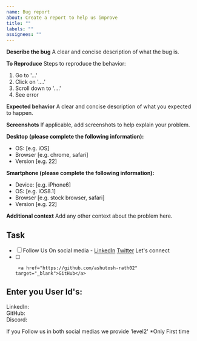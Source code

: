 ```yaml
---
name: Bug report
about: Create a report to help us improve
title: ""
labels: ""
assignees: ""
---
```


**Describe the bug**
A clear and concise description of what the bug is.

**To Reproduce**
Steps to reproduce the behavior:

1. Go to '...'
2. Click on '....'
3. Scroll down to '....'
4. See error

**Expected behavior**
A clear and concise description of what you expected to happen.

**Screenshots**
If applicable, add screenshots to help explain your problem.

**Desktop (please complete the following information):**

- OS: [e.g. iOS]
- Browser [e.g. chrome, safari]
- Version [e.g. 22]

**Smartphone (please complete the following information):**

- Device: [e.g. iPhone6]
- OS: [e.g. iOS8.1]
- Browser [e.g. stock browser, safari]
- Version [e.g. 22]

**Additional context**
Add any other context about the problem here.

<!-- For GSSOC only -->

## Task

- [ ] Follow Us On social media - <a href="https://www.linkedin.com/in/rathashutosh/" target="_blank">LinkedIn</a> <a href="https://twitter.com/v_ashu_dev" target="_blank">Twitter</a>
      Let's connect
- [ ]      <a href="https://github.com/ashutosh-rath02" target="_blank">GitHub</a>

## Enter you User Id's:

LinkedIn:
<br>GitHub:
<br>Discord:

If you Follow us in both social medias we provide 'level2'
\*Only First time
